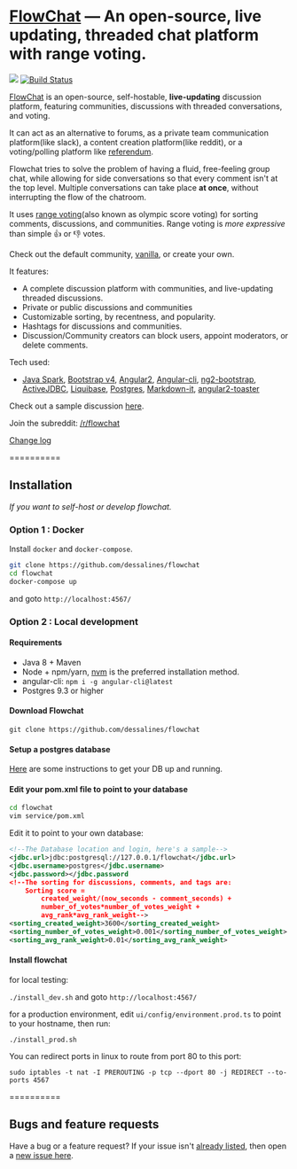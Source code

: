 [FlowChat](http://flow-chat.com) &mdash; An open-source, live updating, threaded chat platform with range voting. 
==========
![](http://img.shields.io/version/0.3.1.png?color=green)
[![Build Status](https://travis-ci.org/dessalines/flowchat.svg?branch=master)](https://travis-ci.org/dessalines/flowchat)

<!---
	FlowChat: a live-updating, threaded discussion app, featuring reddit-like communities, and slack-like chatrooms. Self-hostable, open-source, written in java and angular2.

	Hey /r/blank, marxist and programmer here. I made an app called FlowChat: a live-updating, threaded discussion app, featuring reddit-like communities, and slack-like chatrooms. Self-hostable, open-source.
-->

[FlowChat](http://flow-chat.com) is an open-source, self-hostable, **live-updating** discussion platform, featuring communities, discussions with threaded conversations, and voting.

It can act as an alternative to forums, as a private team communication platform(like slack), a content creation platform(like reddit), or a voting/polling platform like [referendum](https://referendum.ml).

Flowchat tries to solve the problem of having a fluid, free-feeling group chat, while allowing for side conversations so that every comment isn't at the top level. Multiple conversations can take place **at once**, without interrupting the flow of the chatroom.

It uses [range voting](http://rangevoting.org/UniqBest.html)(also known as olympic score voting) for sorting comments, discussions, and communities. Range voting is *more expressive* than simple :thumbsup: or :thumbsdown: votes.

Check out the default community, [vanilla](http://flow-chat.com/#/community/1), or create your own.

It features:
- A complete discussion platform with communities, and live-updating threaded discussions.
- Private or public discussions and communities
- Customizable sorting, by recentness, and popularity.
- Hashtags for discussions and communities. 
- Discussion/Community creators can block users, appoint moderators, or delete comments.

Tech used:
- [Java Spark](https://github.com/perwendel/spark), [Bootstrap v4](https://github.com/twbs/bootstrap), [Angular2](https://github.com/angular/angular), [Angular-cli](https://github.com/angular/angular-cli), [ng2-bootstrap](http://valor-software.com/ng2-bootstrap/), [ActiveJDBC](http://javalite.io/activejdbc), [Liquibase](http://www.liquibase.org/), [Postgres](https://www.postgresql.org/), [Markdown-it](https://github.com/markdown-it/markdown-it), [angular2-toaster](https://github.com/Stabzs/Angular2-Toaster)

Check out a sample discussion [here](http://flow-chat.com/#/discussion/13).

Join the subreddit: [/r/flowchat](https://www.reddit.com/r/flowchat/)

[Change log](CHANGELOG.md)

==========

## Installation 

*If you want to self-host or develop flowchat.*

### Option 1 : Docker

Install `docker` and `docker-compose`. 

```sh
git clone https://github.com/dessalines/flowchat
cd flowchat
docker-compose up
```

and goto `http://localhost:4567/`

### Option 2 : Local development

#### Requirements
- Java 8 + Maven
- Node + npm/yarn, [nvm](https://github.com/creationix/nvm) is the preferred installation method.
- angular-cli: `npm i -g angular-cli@latest`
- Postgres 9.3 or higher

#### Download Flowchat
`git clone https://github.com/dessalines/flowchat`

#### Setup a postgres database
[Here](https://www.digitalocean.com/community/tutorials/how-to-install-and-use-postgresql-on-ubuntu-16-04) are some instructions to get your DB up and running.

#### Edit your pom.xml file to point to your database
```sh
cd flowchat
vim service/pom.xml
```

Edit it to point to your own database:
```xml
<!--The Database location and login, here's a sample-->
<jdbc.url>jdbc:postgresql://127.0.0.1/flowchat</jdbc.url>
<jdbc.username>postgres</jdbc.username>
<jdbc.password></jdbc.password
<!--The sorting for discussions, comments, and tags are:
 	Sorting score =
		created_weight/(now_seconds - comment_seconds) +
		number_of_votes*number_of_votes_weight +
		avg_rank*avg_rank_weight-->
<sorting_created_weight>3600</sorting_created_weight>
<sorting_number_of_votes_weight>0.001</sorting_number_of_votes_weight>
<sorting_avg_rank_weight>0.01</sorting_avg_rank_weight>
```
#### Install flowchat

for local testing: 

`./install_dev.sh` and goto `http://localhost:4567/`

for a production environment, edit `ui/config/environment.prod.ts` to point to your hostname, then run:

`./install_prod.sh`

You can redirect ports in linux to route from port 80 to this port:

`sudo iptables -t nat -I PREROUTING -p tcp --dport 80 -j REDIRECT --to-ports 4567`

==========

## Bugs and feature requests
Have a bug or a feature request? If your issue isn't [already listed](https://github.com/dessalines/flowchat/issues/), then open a [new issue here](https://github.com/dessalines/flowchat/issues/new).
